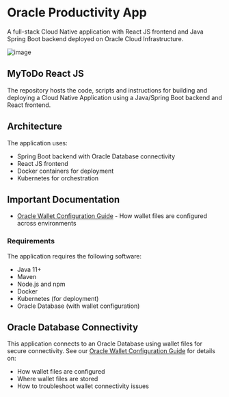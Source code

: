 # Oracle Productivity App

A full-stack Cloud Native application with React JS frontend and Java Spring Boot backend deployed on Oracle Cloud Infrastructure.

![image](https://user-images.githubusercontent.com/7783295/116454396-cbfb7a00-a814-11eb-8196-ba2113858e8b.png)
  
## MyToDo React JS
The repository hosts the code, scripts and instructions for building and deploying a Cloud Native Application using a Java/Spring Boot backend and React frontend.

## Architecture
The application uses:
- Spring Boot backend with Oracle Database connectivity
- React JS frontend
- Docker containers for deployment
- Kubernetes for orchestration

## Important Documentation
- [Oracle Wallet Configuration Guide](docs/wallet-configuration.md) - How wallet files are configured across environments

### Requirements
The application requires the following software:
* Java 11+
* Maven
* Node.js and npm
* Docker
* Kubernetes (for deployment)
* Oracle Database (with wallet configuration)

## Oracle Database Connectivity
This application connects to an Oracle Database using wallet files for secure connectivity. See our [Oracle Wallet Configuration Guide](docs/wallet-configuration.md) for details on:
- How wallet files are configured
- Where wallet files are stored
- How to troubleshoot wallet connectivity issues
